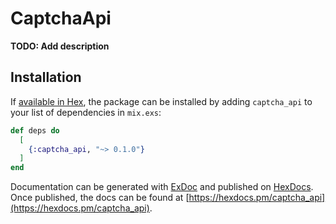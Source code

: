 # CaptchaApi

**TODO: Add description**

## Installation

If [available in Hex](https://hex.pm/docs/publish), the package can be installed
by adding `captcha_api` to your list of dependencies in `mix.exs`:

```elixir
def deps do
  [
    {:captcha_api, "~> 0.1.0"}
  ]
end
```

Documentation can be generated with [ExDoc](https://github.com/elixir-lang/ex_doc)
and published on [HexDocs](https://hexdocs.pm). Once published, the docs can
be found at [https://hexdocs.pm/captcha_api](https://hexdocs.pm/captcha_api).

